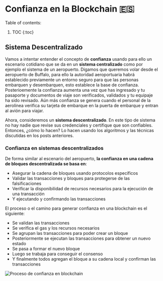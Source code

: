 # Confianza en la Blockchain 🇪🇸

Table of contents:

1. TOC
{:toc}

## Sistema Descentralizado

Vamos a intentar entender el concepto de **confianza** usando para ello un escenario cotidiano que se da en un **sistema centralizado**
como por ejemplo el sistema de un aeropuerto. Digamos que queremos volar desde el aeropuerto de Buffalo, para ello la autoridad
aeroportuaria habrá establecido previamente un entorno seguro para que las personas embarquen y desembarquen, esto establece la base de
confianza. Posterioemente la confianza aumenta una vez que has ingresado y tu pasaporte y documentos de viaje son verificados, validados
y tu equipaje ha sido revisado. Aún más confianza se genera cuando el personal de la aerolínea verifica su tarjeta de embarque en la
puerta de embarque y entran al avión para viajar.

Ahora, consideremos un **sistema descentralizado**. En este tipo de sistema no hay nadie que revise sus credenciales y certifique que son confiables. Entonces, ¿cómo lo hacen? Lo hacen usando los algoritmos y las técnicas discutidas en los posts anteriores.

### Confianza en sistemas descentralizados

De forma similar al escenario del aeropuerto, **la confianza en una cadena de bloques descentralizada se basa en**:

- Asegurar la cadena de bloques usando protocolos específicos
- Validar las transacciones y bloques para protegerse de las falsificaciones
- Verificar la disponibilidad de recursos necesarios para la ejecución de una transacción
- Y ejecutando y confirmando las transacciones

El proceso o el camino para generar confianza en una blockchain es el siguiente:
- Se validan las transacciones
- Se verifica el gas y los recursos necesarios
- Se agrupan las transacciones para poder crear un bloque
- Posteriormente se ejecutan las transacciones para obtener un nuevo estado
- Se pasa a formar el nuevo bloque
- Luego se trabaja para conseguir el consenso
- Y finalmente todos agregan el bloque a su cadena local y confirman las transacciones

![](/My-Blockchain-Book/images/Transaction-Validation.PNG "Proceso de confianza en blockchain")

